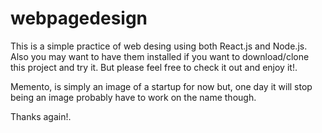 # webpagedesign

This is a simple practice of web desing using both React.js and Node.js. Also you may want to have them installed if you want to download/clone this project and try it. But please feel free to check it out 
and enjoy it!. 

Memento, is simply an image of a startup for now but, one day it will stop being an image probably have to work on the name though.

Thanks again!.
